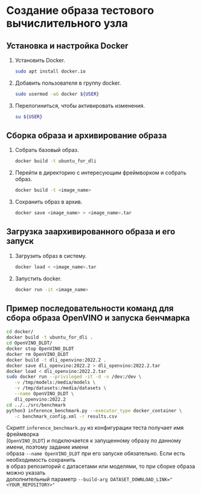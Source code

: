 # Создание образа тестового вычислительного узла

## Установка и настройка Docker

1. Установить Docker.

   ```bash
   sudo apt install docker.io
   ```

1. Добавить пользователя в группу docker.

   ```bash
   sudo usermod -aG docker ${USER}
   ```

1. Перелогиниться, чтобы активировать изменения.

   ```bash
   su ${USER}
   ```

## Сборка образа и архивирование образа

1. Cобрать базовый образ.

   ```bash
   docker build -t ubuntu_for_dli
   ```

1. Перейти в директорию с интересующим фреймворком и собрать образ.

   ```bash
   docker build -t <image_name>
   ```

1. Cохранить образ в архив.

   ```bash
   docker save <image_name> > <image_name>.tar
   ```

## Загрузка заархивированного образа и его запуск

1. Загрузить образ в систему.

   ```bash
   docker load < <image_name>.tar
   ```

1. Запустить docker.

   ```bash
   docker run -it <image_name>
   ```

## Пример последовательности команд для сбора образа OpenVINO и запуска бенчмарка

   ```bash
   cd docker/
   docker build -t ubuntu_for_dli .
   cd OpenVINO_DLDT/
   docker stop OpenVINO_DLDT
   docker rm OpenVINO_DLDT
   docker build -t dli_openvino:2022.2 .
   docker save dli_openvino:2022.2 > dli_openvino:2022.2.tar
   docker load < dli_openvino:2022.2.tar
   sudo docker run --privileged -it -d -v /dev:/dev \
      -v /tmp/models:/media/models \
      -v /tmp/datasets:/media/datasets \
      --name OpenVINO_DLDT \
      dli_openvino:2022.2
   cd ../../src/benchmark
   python3 inference_benchmark.py --executor_type docker_container \
      -c benchmark_config.xml -r results.csv 

   ```

   Скрипт `inference_benchmark.py` из конфигурации теста получает имя фреймворка \
   (`OpenVINO_DLDT`) и подключается к запущенному образу по данному имени, поэтому задание имени \
   образа `--name OpenVINO_DLDT` при его запуске обязательно. Если есть необходимость сохранить \
   в образ репозиторий с датасетами или моделями, то при сборке образа можно указать \
   дополнительный параметр `--build-arg DATASET_DOWNLOAD_LINK="<YOUR_REPOSITORY>"`
